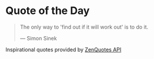 # Quote of the Day

<!-- QUOTE_START -->
> The only way to 'find out if it will work out' is to do it.
>
> — Simon Sinek

Inspirational quotes provided by <a href="https://zenquotes.io/" target="_blank">ZenQuotes API</a>
<!-- QUOTE_END -->